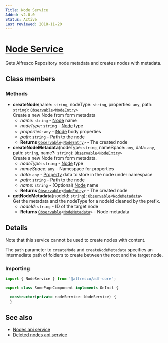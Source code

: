 ```yaml
---
Title: Node Service
Added: v2.0.0
Status: Active
Last reviewed: 2018-11-20
---
```


# [Node Service](../../../lib/core/form/services/node.service.ts "Defined in node.service.ts")

Gets Alfresco Repository node metadata and creates nodes with metadata. 

## Class members

### Methods

-   **createNode**(name: `string`, nodeType: `string`, properties: `any`, path: `string`): [`Observable`](http://reactivex.io/documentation/observable.html)`<`[`NodeEntry`](https://github.com/Alfresco/alfresco-js-api/blob/master/src/alfresco-core-rest-api/docs/NodeEntry.md)`>`<br/>
    Create a new Node from form metadata
    -   _name:_ `string`  - [Node](https://github.com/Alfresco/alfresco-js-api/blob/development/src/api/content-rest-api/docs/Node.md) name
    -   _nodeType:_ `string`  - [Node](https://github.com/Alfresco/alfresco-js-api/blob/development/src/api/content-rest-api/docs/Node.md) type
    -   _properties:_ `any`  - [Node](https://github.com/Alfresco/alfresco-js-api/blob/development/src/api/content-rest-api/docs/Node.md) body properties
    -   _path:_ `string`  - Path to the node
    -   **Returns** [`Observable`](http://reactivex.io/documentation/observable.html)`<`[`NodeEntry`](https://github.com/Alfresco/alfresco-js-api/blob/master/src/alfresco-core-rest-api/docs/NodeEntry.md)`>` - The created node
-   **createNodeMetadata**(nodeType: `string`, nameSpace: `any`, data: `any`, path: `string`, name?: `string`): [`Observable`](http://reactivex.io/documentation/observable.html)`<`[`NodeEntry`](https://github.com/Alfresco/alfresco-js-api/blob/master/src/alfresco-core-rest-api/docs/NodeEntry.md)`>`<br/>
    Create a new Node from form metadata.
    -   _nodeType:_ `string`  - [Node](https://github.com/Alfresco/alfresco-js-api/blob/development/src/api/content-rest-api/docs/Node.md) type
    -   _nameSpace:_ `any`  - Namespace for properties
    -   _data:_ `any`  - [Property](../../../lib/content-services/src/lib/content-metadata/interfaces/property.interface.ts) data to store in the node under namespace
    -   _path:_ `string`  - Path to the node
    -   _name:_ `string`  - (Optional) [Node](https://github.com/Alfresco/alfresco-js-api/blob/development/src/api/content-rest-api/docs/Node.md) name
    -   **Returns** [`Observable`](http://reactivex.io/documentation/observable.html)`<`[`NodeEntry`](https://github.com/Alfresco/alfresco-js-api/blob/master/src/alfresco-core-rest-api/docs/NodeEntry.md)`>` - The created node
-   **getNodeMetadata**(nodeId: `string`): [`Observable`](http://reactivex.io/documentation/observable.html)`<`[`NodeMetadata`](../../../lib/core/form/models/node-metadata.model.ts)`>`<br/>
    Get the metadata and the nodeType for a nodeId cleaned by the prefix.
    -   _nodeId:_ `string`  - ID of the target node
    -   **Returns** [`Observable`](http://reactivex.io/documentation/observable.html)`<`[`NodeMetadata`](../../../lib/core/form/models/node-metadata.model.ts)`>` - Node metadata

## Details

Note that this service cannot be used to create nodes with content.

The `path` parameter to `createNode` and `createNodeMetadata` specifies an intermediate
path of folders to create between the root and the target node.

### Importing

```ts
import { NodeService } from '@alfresco/adf-core';

export class SomePageComponent implements OnInit {

  constructor(private nodeService: NodeService) {
  }
```

## See also

-   [Nodes api service](nodes-api.service.md)
-   [Deleted nodes api service](deleted-nodes-api.service.md)

